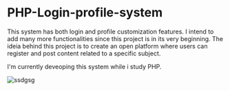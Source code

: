 # PHP-Login-profile-system


This system has both login and profile customization features. I intend to add many more functionalities since this project is in its very beginning. The ideia behind this project is to create an open platform where users can register and post content related to a specific subject.

I'm currently deveoping this system while i study PHP. 

![ssdgsg](https://github.com/WelerM/PHP-Login-profile-system/assets/99507279/96e83936-fc1c-4cd3-87ed-ff18ebecbdc1)
